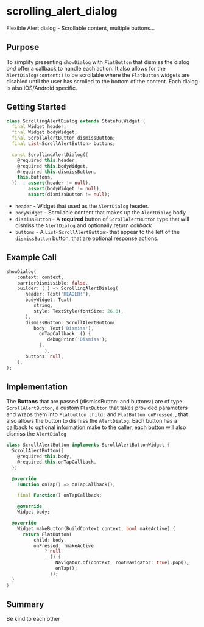 # scrolling_alert_dialog

Flexible Alert dialog - Scrollable content, multiple buttons...

## Purpose

To simplify presenting `showDialog` with `FlatButton` that dismiss the dialog *and* offer a callback to handle each action. It also allows for the `AlertDialog(content:)` to be scrollable where the `Flatbutton` widgets are disabled until the user has scrolled to the bottom of the content. Each dialog is also iOS/Android specific.

## Getting Started

```dart
class ScrollingAlertDialog extends StatefulWidget {
  final Widget header;
  final Widget bodyWidget;
  final ScrollAlertButton dismissButton;
  final List<ScrollAlertButton> buttons;

  const ScrollingAlertDialog({
    @required this.header,
    @required this.bodyWidget,
    @required this.dismissButton,
    this.buttons,
  })  : assert(header != null),
        assert(bodyWidget != null),
        assert(dismissButton != null);

```

- `header` - Widget that used as the `AlertDialog` header.
- `bodyWidget` - Scrollable content that makes up the `AlertDialog` body
- `dismissButton` - A **required** button of `ScrollAlertButton` type that will dismiss the `AlertDialog` and optionally return *callback*
- `buttons` - A `List<ScrollAlertButton>` that appear to the left of the `dismissButton` button, that are optional response actions.

## Example Call

```dart
showDialog(
    context: context,
    barrierDismissible: false,
    builder: (_) => ScrollingAlertDialog(
       header: Text('HEADER!'),
       bodyWidget: Text(
          string,
          style: TextStyle(fontSize: 26.0),
       ),
       dismissButton: ScrollAlertButton(
          body: Text('Dismiss'),
            onTapCallback: () {
               debugPrint('Dismiss');
            },
              ),
       buttons: null,
    ),
);
```

## Implementation

The **Buttons** that are passed (dismissButton: and buttons:) are of type `ScrollAlertButton`, a custom `FlatButton` that takes provided parameters and wraps them into `Flatbutton child:` and `FlatButton onPressed:`, that also allows the button to dismiss the `AlertDialog`. Each button has a callback to optional information make to the caller, each button will also dismiss the `AlertDialog`

```dart
class ScrollAlertButton implements ScrollAlertButtonWidget {
  ScrollAlertButton({
    @required this.body,
    @required this.onTapCallback,
  })

  @override
    Function onTap() => onTapCallback();

    final Function() onTapCallback;

    @override
    Widget body;

  @override
    Widget makeButton(BuildContext context, bool makeActive) {
      return FlatButton(
          child: body,
          onPressed: !makeActive
              ? null
              : () {
                  Navigator.of(context, rootNavigator: true).pop();
                  onTap();
                });
  }
}
```

## Summary

Be kind to each other
